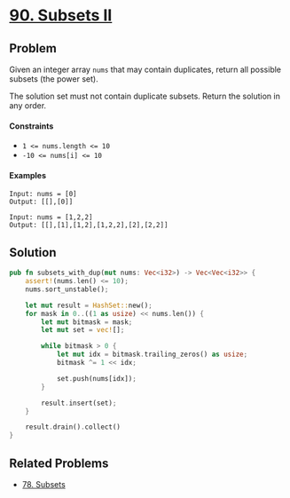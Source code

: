 # [90. Subsets II](https://leetcode.com/problems/subsets-ii/)

## Problem

Given an integer array `nums` that may contain duplicates, return all possible
subsets (the power set).

The solution set must not contain duplicate subsets. Return the solution in any
order.

#### Constraints

* `1 <= nums.length <= 10`
* `-10 <= nums[i] <= 10`

#### Examples

```text
Input: nums = [0]
Output: [[],[0]]
```

```text
Input: nums = [1,2,2]
Output: [[],[1],[1,2],[1,2,2],[2],[2,2]]
```

## Solution

```rust
pub fn subsets_with_dup(mut nums: Vec<i32>) -> Vec<Vec<i32>> {
    assert!(nums.len() <= 10);
    nums.sort_unstable();

    let mut result = HashSet::new();
    for mask in 0..((1 as usize) << nums.len()) {
        let mut bitmask = mask;
        let mut set = vec![];

        while bitmask > 0 {
            let mut idx = bitmask.trailing_zeros() as usize;
            bitmask ^= 1 << idx;

            set.push(nums[idx]);
        }

        result.insert(set);
    }

    result.drain().collect()
}
```

## Related Problems
* [78. Subsets](/000%20-%20099/78%20-%20Subsets.md)
